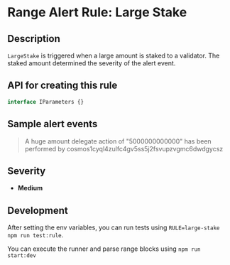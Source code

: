 # Range Alert Rule: Large Stake

## Description

`LargeStake` is triggered when a large amount is staked to a validator.
The staked amount determined the severity of the alert event.

## API for creating this rule

```typescript
interface IParameters {}
```

## Sample alert events

> A huge amount delegate action of "5000000000000" has been performed by cosmos1cyql4zulfc4gv5ss5j2fsvupzvgmc6dwdgycsz

## Severity

- **Medium**

## Development

After setting the env variables, you can run tests using `RULE=large-stake npm run test:rule`.

You can execute the runner and parse range blocks using `npm run start:dev`

